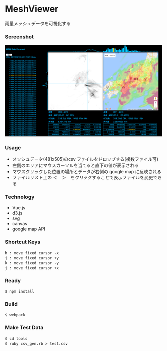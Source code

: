 # MeshViewer
雨量メッシュデータを可視化する

### Screenshot
![top-page](https://github.com/volpe28v/MeshViewer/blob/images/screenshot.png)

### Usage
* メッシュデータ(481x505)のcsv ファイルをドロップする(複数ファイル可)
* 左側のエリアにマウスカーソルを当てると直下の値が表示される
* マウスクリックした位置の場所とデータが右側の google map に反映される
* ファイルリスト上の ＜　＞　をクリックすることで表示ファイルを変更できる

### Technology
* Vue.js
* d3.js
* svg
* canvas
* google map API

### Shortcut Keys
```
h : move fixed cursor -x
j : move fixed cursor +y
k : move fixed cursor -y
j : move fixed cursor +x
```

### Ready
```
$ npm install
```

### Build
```
$ webpack
```

### Make Test Data
```
$ cd tools
$ ruby csv_gen.rb > test.csv
```
